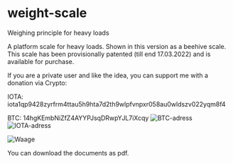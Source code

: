 # weight-scale

Weighing principle for heavy loads 

A platform scale for heavy loads. Shown in this version as a beehive scale. This scale has been provisionally patented (till end 17.03.2022) and is available for purchase.

If you are a private user and like the idea, you can support me with a donation via Crypto:

IOTA: iota1qp9428zyrfrm4ttau5h9hta7d2th9wlpfvnpxr058au0wldszv022yqm8f4

BTC: 14hgKEmbNiZfZ4AYYPJsqDRwpYJL7iXcqy
![BTC-adress](https://user-images.githubusercontent.com/96875239/148399350-decfa141-f2ad-4c8e-b010-2dc080a91a01.png)
![IOTA-adress](https://user-images.githubusercontent.com/96875239/148399371-b9860f9e-b4b4-48eb-b74f-0fec4997483e.png)


![Waage](https://user-images.githubusercontent.com/96875239/147881062-44aa6195-d558-4f8a-86ed-1cd874d2f762.jpg)

You can download the documents as pdf.
